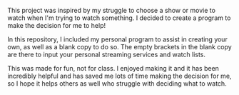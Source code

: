 This project was inspired by my struggle to choose a show or movie to watch when I'm trying to watch something. I decided to create a program to make the decision for me to help!

In this repository, I included my personal program to assist in creating your own, as well as a blank copy to do so. The empty brackets in the blank copy are there to input your personal streaming services and watch lists.

This was made for fun, not for class. I enjoyed making it and it has been incredibly helpful and has saved me lots of time making the decision for me, so I hope it helps others as well who struggle with deciding what to watch.
